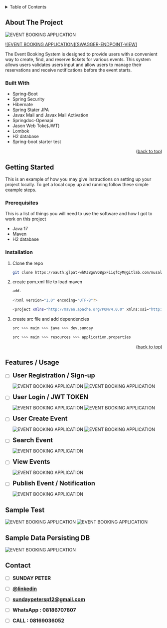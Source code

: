 <!-- TABLE OF CONTENTS -->
<details>
  <summary>Table of Contents</summary>
  <ol>
    <li>
      <a href="#about-the-project">About The Project</a>
    <li>
      <a href="#about-the-project">Built With</a>
    <li>
      <a href="#about-the-project">Getting Started</a>
    <li>
      <a href="#about-the-project">Features/Usage</a>
    <li>
      <a href="#about-the-project">Sample Test</a>
    <li>
      <a href="#about-the-project">Sample Data Persisting DB</a>
    <li>
      <a href="#about-the-project">Contact</a>
  </ol>
</details>

<!-- ABOUT THE PROJECT -->
## About The Project

![EVENT BOOKING APPLICATION](endpoint_swagger.png)

[![EVENT BOOKING APPLICATION][SWAGGER-ENDPOINT-VIEW]](endpoint_swagger.png)

The Event Booking System is designed to provide users with a convenient way to create, find, and reserve tickets for various events. This system allows users validates users input and allow users to manage their reservations and receive notifications before the event starts.



### Built With

* Spring-Boot
* Spring Security
* Hibernate
* Spring Stater JPA
* Javax Mail and Javax Mail Activation
* Springdoc-Openapi
* Jason Web Toke(JWT)
* Lombok
* H2 database
* Spring-boot starter test


<p align="right">(<a href="#readme-top">back to top</a>)</p>

<!-- GETTING STARTED -->
## Getting Started

This is an example of how you may give instructions on setting up your project locally.
To get a local copy up and running follow these simple example steps.

### Prerequisites

This is a list of things you will need to use the software and how I got to work on this project
* Java 17 
* Maven
* H2 database

### Installation

1. Clone the repo
   ```sh
   git clone https://oauth:glpat-whMJBguVQBgxFiiqfCyM@gitlab.com/musala_soft/DEV_EVENT_BOOKING-493cd35a-b8f0-fd44-a544-778ff66c07cd.git
   ```
2. create pom.xml file to load maven
   ```sh
   add. 
    
   <?xml version="1.0" encoding="UTF-8"?>
     ```
     ```sh 
   <project xmlns="http://maven.apache.org/POM/4.0.0" xmlns:xsi="http://www.w3.org/2001/XMLSchema-instance" xsi:schemaLocation="http://maven.apache.org/POM/4.0.0 https://maven.apache.org/xsd/maven-4.0.0.xsd"> <modelVersion>4.0.0</modelVersion>
   ```
3. create src file and add dependencies 
   ```sh
   src >>> main >>> java >>> dev.sunday
   
   src >>> main >>> resources >>> application.properties
   ```

<p align="right">(<a href="#readme-top">back to top</a>)</p>


<!-- USAGE EXAMPLES -->
## Features / Usage

- [ ] <span style="font-size: 20px; font-weight: bold;">User Registration / Sign-up</span>

    ![EVENT BOOKING APPLICATION](sign_up.png)
    ![EVENT BOOKING APPLICATION](response_signup.png)


- [ ] <span style="font-size: 20px; font-weight: bold;">User Login / JWT TOKEN</span>

    ![EVENT BOOKING APPLICATION](login_request.png)
    ![EVENT BOOKING APPLICATION](login_response.png)

- [ ] <span style="font-size: 20px; font-weight: bold;">User Create Event</span>

  ![EVENT BOOKING APPLICATION](create_event.png)
  ![EVENT BOOKING APPLICATION](create_event_response.png)

- [ ] <span style="font-size: 20px; font-weight: bold;">Search Event</span>

  ![EVENT BOOKING APPLICATION](search_event.png)

- [ ] <span style="font-size: 20px; font-weight: bold;">View Events</span>

  ![EVENT BOOKING APPLICATION](view_event.png)

- [ ] <span style="font-size: 20px; font-weight: bold;">Publish Event / Notification</span>

  ![EVENT BOOKING APPLICATION](noification.png)



<!-- TEST -->
## Sample Test 

![EVENT BOOKING APPLICATION](passed_test.png)
![EVENT BOOKING APPLICATION](passed_test_multiple_assumptions.png)

<!-- DB -->
## Sample Data Persisting DB
![EVENT BOOKING APPLICATION](user_data_db.png)




<!-- CONTACT -->
## Contact
- [ ] <span style="font-size: 16px; font-weight: bold;">SUNDAY PETER</span>

- [ ] <span style="font-size: 16px; font-weight: bold;">[@linkedin](https://www.linkedin.com/in/sundaypeter1/)</span>

- [ ] <span style="font-size: 16px; font-weight: bold;">sundaypetersp12@gmail.com</span>

- [ ] <span style="font-size: 16px; font-weight: bold;">WhatsApp : 08186707807</span>

- [ ] <span style="font-size: 16px; font-weight: bold;">CALL : 08169036052</span>

